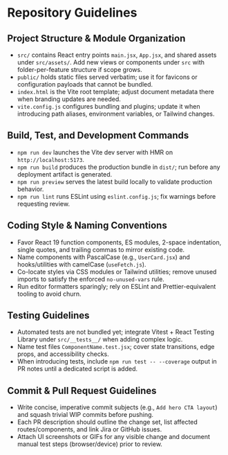 # Repository Guidelines

## Project Structure & Module Organization
- `src/` contains React entry points `main.jsx`, `App.jsx`, and shared assets under `src/assets/`. Add new views or components under `src` with folder-per-feature structure if scope grows.
- `public/` holds static files served verbatim; use it for favicons or configuration payloads that cannot be bundled.
- `index.html` is the Vite root template; adjust document metadata there when branding updates are needed.
- `vite.config.js` configures bundling and plugins; update it when introducing path aliases, environment variables, or Tailwind changes.

## Build, Test, and Development Commands
- `npm run dev` launches the Vite dev server with HMR on `http://localhost:5173`.
- `npm run build` produces the production bundle in `dist/`; run before any deployment artifact is generated.
- `npm run preview` serves the latest build locally to validate production behavior.
- `npm run lint` runs ESLint using `eslint.config.js`; fix warnings before requesting review.

## Coding Style & Naming Conventions
- Favor React 19 function components, ES modules, 2-space indentation, single quotes, and trailing commas to mirror existing code.
- Name components with PascalCase (e.g., `UserCard.jsx`) and hooks/utilities with camelCase (`useFetch.js`).
- Co-locate styles via CSS modules or Tailwind utilities; remove unused imports to satisfy the enforced `no-unused-vars` rule.
- Run editor formatters sparingly; rely on ESLint and Prettier-equivalent tooling to avoid churn.

## Testing Guidelines
- Automated tests are not bundled yet; integrate Vitest + React Testing Library under `src/__tests__/` when adding complex logic.
- Name test files `ComponentName.test.jsx`; cover state transitions, edge props, and accessibility checks.
- When introducing tests, include `npm run test -- --coverage` output in PR notes until a dedicated script is added.

## Commit & Pull Request Guidelines
- Write concise, imperative commit subjects (e.g., `Add hero CTA layout`) and squash trivial WIP commits before pushing.
- Each PR description should outline the change set, list affected routes/components, and link Jira or GitHub issues.
- Attach UI screenshots or GIFs for any visible change and document manual test steps (browser/device) prior to review.
